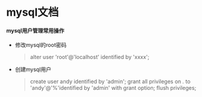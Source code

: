# mysql文档



#### mysql用户管理常用操作
* 修改mysql的root密码
    > alter user 'root'@'localhost' identified by 'xxxx';
    > 
* 创建mysql用户
    > create user andy identified by 'admin';
    > grant all privileges on *.* to 'andy'@'%'identified by 'admin' with grant option;
    > flush privileges;


